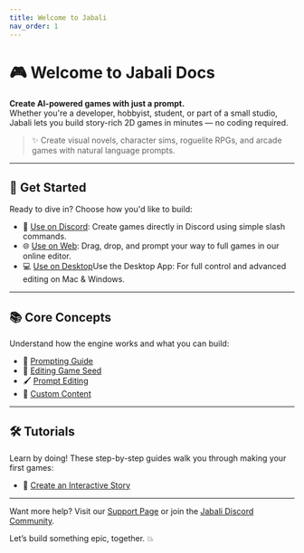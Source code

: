 ```yaml
---
title: Welcome to Jabali 
nav_order: 1
---
```


# 🎮 Welcome to Jabali Docs

**Create AI-powered games with just a prompt.**  
Whether you're a developer, hobbyist, student, or part of a small studio, Jabali lets you build story-rich 2D games in minutes — no coding required.

> ✨ Create visual novels, character sims, roguelite RPGs, and arcade games with natural language prompts.

---

## 🚀 Get Started

Ready to dive in? Choose how you'd like to build:

- 🧵 [Use on Discord](discord-docs/discord.md): Create games directly in Discord using simple slash commands.
- 🌐 [Use on Web](web.md): Drag, drop, and prompt your way to full games in our online editor.
- 💻 [Use on Desktop](editor.md)Use the Desktop App: For full control and advanced editing on Mac & Windows.

---

## 📚 Core Concepts

Understand how the engine works and what you can build:

- 🧠 [Prompting Guide](core/prompting.md)
- 🧩 [Editing Game Seed](discord/game-seed.md)
- 🖌️ [Prompt Editing](discord/prompt-editing.md)
- 🔄 [Custom Content](discord/upload-content.md)

---

## 🛠 Tutorials

Learn by doing! These step-by-step guides walk you through making your first games:

- 📖 [Create an Interactive Story](tutorials/interactive-story.md)

---

Want more help? Visit our [Support Page](support.md) or join the [Jabali Discord Community](https://discord.gg/jabali).

Let’s build something epic, together. 💥
